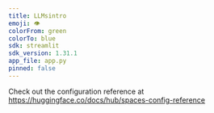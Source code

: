 ```yaml
---
title: LLMsintro
emoji: 👁
colorFrom: green
colorTo: blue
sdk: streamlit
sdk_version: 1.31.1
app_file: app.py
pinned: false
---
```


Check out the configuration reference at https://huggingface.co/docs/hub/spaces-config-reference
